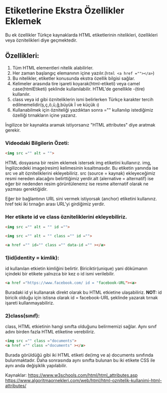 # Etiketlerine Ekstra Özellikler Eklemek

Bu ek özellikler Türkçe kaynaklarda HTML etiketlerinin nitelikleri, özellikleri veya öznitelikleri diye geçmektedir.

## Özellikleri:
1. Tüm HTML elementleri nitelik alabilirler.
2. Her zaman başlangıç elemanının içine yazılır.(````html
<a href =""></a>````)
3. Bu nitelikler, etiketler konusunda ekstra özellik bilgisi sağlar.
4. Kelimeler arasında tire işareti koyarak(html-etiketi) veya camel case(htmlEtiketi) şeklinde kullanılabilir. HTML'de genellikle -(tire) kullanılır.
5. class veya id gibi özniteliklerin ismi belirlerken Türkçe karakter tercih edilmemelidir(ş,ç,ö,ü,ğ,büyük İ ve küçük ı)
6. Kullanabilmek için özniteliği yazdıktan sonra ="" kullanılıp istediğimiz özelliği tırnakların içine yazarız.

İngilizce bir kaynakta aramak istiyorsanız "HTML attributes" diye aratmak gerekir.

### Videodaki Bilgilerin Özeti:

````html
<img src ="" alt = "">
````
HTML dosyasına bir resim eklemek istersek img etiketini kullanırız. img, İngilizcedeki image(resim) kelimesinin kısaltmasıdır. Bu etiketin yanında ise src ve alt özniteliklerini ekleyebiliriz. src (source = kaynak) ekleyeceğimiz resmi nereden alacağını belirttiğimiz yerdir.alt (alernative = alternatif) ise eğer bir nedenden resim görüntülenemz ise resme alternatif olarak ne yazması gerektiğidir.

<a href =""></a>

Eğer bir bağlantının URL sini vermek istiyorsak <a> (anchor) etiketini kullanırız. href teki iki tırnağın arası URL'yi girdiğimiz yerdir.


### **Her etikete id ve class özniteliklerini ekleyebiliriz.**

````html
<img src ="" alt = "" id ="">

<img src ="" alt = "" class ="" id ="">

<a href ="" id="" class ="" data-id ="" ></a>
````

### 1)id(identity = kimlik):

id kullanılan etkietin kimliğini belirtir. Biriciktir(unique) yani dökümanın içindeki bir etikete yalnızca bir kez o id ismi verilebilir.

````html
<a href ="https://www.facebook.com/ id = "facebook-URL"><a>
````


Buradaki id yi kullanarak direkt olarak bu HTML etkietine ulaşabiliriz. 
**NOT:** id biricik olduğu için istisna olarak id = facebook-URL şeklinde yazarak tırnak işareti kullanmayabiliriz.


### 2)class(sınıf):

class, HTML etkietinin hangi sınıfta olduğunu belirmemizi sağlar. Aynı sınıf adını birden fazla HTML etiketine verebiliriz.

````html
<img src ="" class ="documents">
<a href ="" class ="documents" ></a>
````
Burada görüldüğü gibi iki HTML etiketi de(img ve a) documents sınıfında bulunmaktadır. Daha sonrasında aynı sınıfta bulunan bu iki etikete CSS ile aynı anda değişiklik yapılabilir.

Kaynaklar: https://www.w3schools.com/html/html_attributes.asp
           https://www.algoritmaornekleri.com/web/html/html-oznitelik-kullanimi-html-attributes/
           


